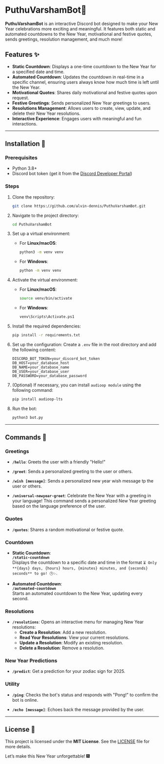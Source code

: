 # PuthuVarshamBot🎉

**PuthuVarshamBot** is an interactive Discord bot designed to make your New Year celebrations more exciting and meaningful. It features both static and automated countdowns to the New Year, motivational and festive quotes, sends greetings, resolution management, and much more!

## Features ✨

- **Static Countdown**: Displays a one-time countdown to the New Year for a specified date and time.
- **Automated Countdown**: Updates the countdown in real-time in a specific channel, ensuring users always know how much time is left until the New Year.
- **Motivational Quotes**: Shares daily motivational and festive quotes upon request.
- **Festive Greetings**: Sends personalized New Year greetings to users.
- **Resolutions Management**: Allows users to create, view, update, and delete their New Year resolutions.
- **Interactive Experience**: Engages users with meaningful and fun interactions.

---

## Installation 🚀

### Prerequisites
- Python 3.8+
- Discord bot token (get it from the [Discord Developer Portal](https://discord.com/developers/applications))  

### Steps

1. Clone the repository:
    ```bash
    git clone https://github.com/alvin-dennis/PuthuVarshamBot.git
    ```

2. Navigate to the project directory:
    ```bash
    cd PuthuVarshamBot
    ```

3. Set up a virtual environment:
    - For **Linux/macOS**:
      ```bash
      python3 -m venv venv
      ```
    - For **Windows**:
      ```bash
      python -m venv venv
      ```

4. Activate the virtual environment:
    - For **Linux/macOS**:
      ```bash
      source venv/bin/activate
      ```
    - For **Windows**:
      ```bash
      venv\Scripts\Activate.ps1
      ```

5. Install the required dependencies:
    ```bash
    pip install -r requirements.txt
    ```

6. Set up the configuration:
    Create a `.env` file in the root directory and add the following content:
    ```env
    DISCORD_BOT_TOKEN=your_discord_bot_token
    DB_HOST=your_database_host
    DB_NAME=your_database_name
    DB_USER=your_database_user
    DB_PASSWORD=your_database_password
    ```

7. (Optional) If necessary, you can install `audioop module` using the following command:
    ```bash
    pip install audioop-lts
    ```

8. Run the bot:
    ```bash
    python3 bot.py
    ```
---

## Commands 📜

### Greetings
- **`/hello`**: Greets the user with a friendly "Hello!"

- **`/greet`**: Sends a personalized greeting to the user or others.

- **`/wish [message]`**: Sends a personalized new year wish message tp the user or others.

- **`/universal-newyear-greet`**: Celebrate the New Year with a greeting in your language! This command sends a personalized New Year greeting based on the language preference of the user.

### Quotes
- **`/quotes`**: Shares a random motivational or festive quote.

### Countdown
- **Static Countdown**:  
  **`/static-countdown`**  
  Displays the countdown to a specific date and time in the format `⏳ Only **{days} days, {hours} hours, {minutes} minutes, and {seconds} seconds** to go! 🕒✨`.

- **Automated Countdown**:  
  **`/automated-countdown`**  
  Starts an automated countdown to the New Year, updating every second.

### Resolutions
- **`/resolutions`**: Opens an interactive menu for managing New Year resolutions:
  - **Create a Resolution**: Add a new resolution.
  - **Read Your Resolutions**: View your current resolutions.
  - **Update a Resolution**: Modify an existing resolution.
  - **Delete a Resolution**: Remove a resolution.

### New Year Predictions
- **`/predict`**: Get a prediction for your zodiac sign for 2025.

### Utility
- **`/ping`**: Checks the bot's status and responds with "Pong!" to confirm the bot is online.

- **`/echo [message]`**: Echoes back the message provided by the user.

---

## License 📝

This project is licensed under the **MIT License**. See the [LICENSE](LICENSE) file for more details.


Let’s make this New Year unforgettable! 🎆

